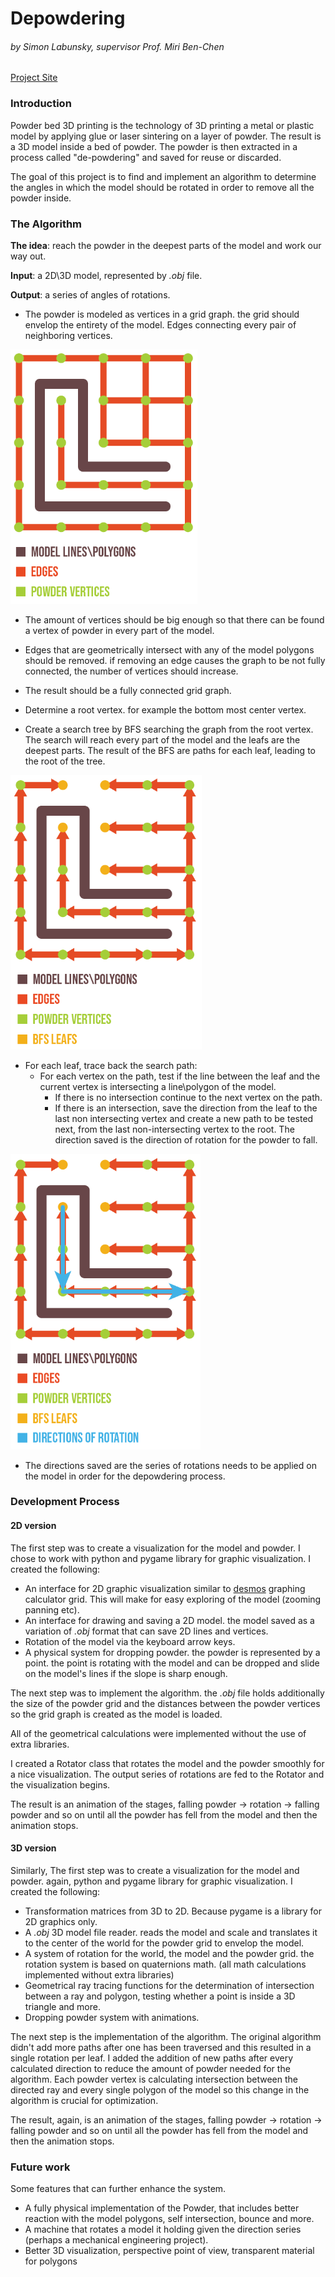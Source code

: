 # Depowdering

###### by Simon Labunsky, supervisor Prof. Miri Ben-Chen

[Project Site](https://simon2422.wixsite.com/depowdering)



### Introduction

Powder bed 3D printing is the technology of 3D printing a metal or plastic model by applying glue or laser sintering on a layer of powder. The result is a 3D model inside a bed of powder. The powder is then extracted in a process called "de-powdering" and saved for reuse or discarded.

The goal of this project is to find and implement an algorithm to determine the angles in which the model should be rotated in order to remove all the powder inside.



### The Algorithm

**The idea**: reach the powder in the deepest parts of the model and work our way out.

**Input**: a 2D\3D model, represented by *.obj* file.

**Output**: a series of angles of rotations.

* The powder is modeled as vertices in a grid graph. the grid should envelop the entirety of the model. Edges connecting every pair of neighboring vertices.

<img src=".\docs\1.png" alt="1" style="zoom: 67%;" />

* The amount of vertices should be big enough so that there can be found a vertex of powder in every part of the model.

* Edges that are geometrically intersect with any of the model polygons should be removed. if removing an edge causes the graph to be not fully connected, the number of vertices should increase. 

* The result should be a fully connected grid graph.

* Determine a root vertex. for example the bottom most center vertex.

* Create a search tree by BFS searching the graph from the root vertex. The search will reach every part of the model and the leafs are the deepest parts. The result of the BFS are paths for each leaf, leading to the root of the tree.

<img src=".\docs\2.png" alt="2" style="zoom:67%;" />

* For each leaf, trace back the search path:
  * For each vertex on the path, test if the line between the leaf and the current vertex is intersecting a line\polygon of the model.
    * If there is no intersection continue to the next vertex on the path.
    * If there is an intersection, save the direction from the leaf to the last non intersecting vertex and create a new path to be tested next, from the last non-intersecting vertex to the root. The direction saved is the direction of rotation for the powder to fall.

<img src=".\docs\3.png" alt="3" style="zoom:67%;" />

* The directions saved are the series of rotations needs to be applied on the model in order for the depowdering process.



### Development Process

#### 2D version

The first step was to create a visualization for the model and powder. I chose to work with python and pygame library for graphic visualization. I created the following:

* An interface for 2D graphic visualization similar to [desmos](https://www.desmos.com/calculator) graphing calculator grid. This will make for easy exploring of the model (zooming panning etc).
* An interface for drawing and saving a 2D model. the model saved as a variation of *.obj* format that can save 2D lines and vertices.
* Rotation of the model via the keyboard arrow keys.
* A physical system for dropping powder. the powder is represented by a point. the point is rotating with the model and can be dropped and slide on the model's lines if the slope is sharp enough.

The next step was to implement the algorithm. the *.obj* file holds additionally the size of the powder grid and the distances between the powder vertices so the grid graph is created as the model is loaded.

All of the geometrical calculations were implemented without the use of extra libraries.

I created a Rotator class that rotates the model and the powder smoothly for a nice visualization. The output series of rotations are fed to the Rotator and the visualization begins.

The result is an animation of the stages, falling powder -> rotation -> falling powder and so on until all the powder has fell from the model and then the animation stops.

#### 3D version

Similarly, The first step was to create a visualization for the model and powder. again, python and pygame library for graphic visualization. I created the following:

* Transformation matrices from 3D to 2D. Because pygame is a library for 2D graphics only.
* A *.obj* 3D model file reader. reads the model and scale and translates it to the center of the world for the powder grid to envelop the model.
* A system of rotation for the world, the model and the powder grid. the rotation system is based on quaternions math. (all math calculations implemented without extra libraries)
* Geometrical ray tracing functions for the determination of intersection between a ray and polygon, testing whether a point is inside a 3D triangle and more.
* Dropping powder system with animations.

The next step is the implementation of the algorithm. The original algorithm didn't add more paths after one has been traversed and this resulted in a single rotation per leaf. I added the addition of new paths after every calculated direction to reduce the amount of powder needed for the algorithm. Each powder vertex is calculating intersection between the directed ray and every single polygon of the model so this change in the algorithm is crucial for optimization.

The result, again, is an animation of the stages, falling powder -> rotation -> falling powder and so on until all the powder has fell from the model and then the animation stops.



### Future work

Some features that can further enhance the system.

* A fully physical implementation of the Powder, that includes better reaction with the model polygons, self intersection, bounce and more.
* A machine that rotates a model it holding given the direction series (perhaps a mechanical engineering project).
* Better 3D visualization, perspective point of view, transparent material for polygons